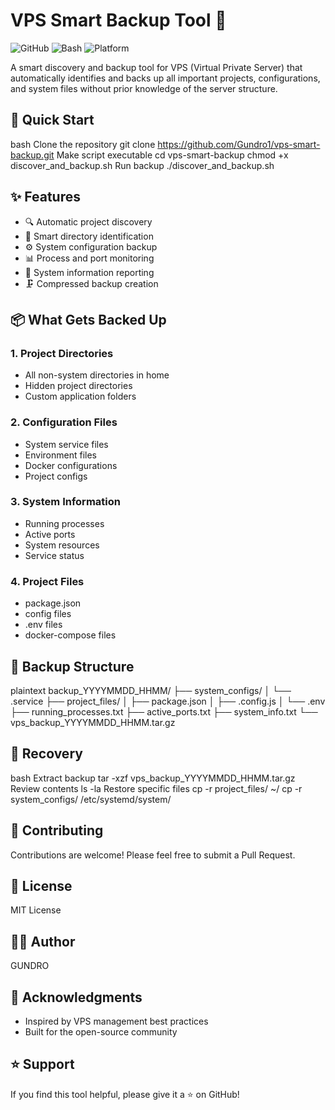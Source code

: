 # VPS Smart Backup Tool 🔄

![GitHub](https://img.shields.io/github/license/Gundro1/vps-smart-backup)
![Bash](https://img.shields.io/badge/Shell-Bash-green.svg)
![Platform](https://img.shields.io/badge/Platform-Linux-blue.svg)

A smart discovery and backup tool for VPS (Virtual Private Server) that automatically identifies and 
backs up all important projects, configurations, and system files without prior knowledge of the server structure.

## 🚀 Quick Start
bash
Clone the repository
git clone https://github.com/Gundro1/vps-smart-backup.git
Make script executable
cd vps-smart-backup
chmod +x discover_and_backup.sh
Run backup
./discover_and_backup.sh


## ✨ Features

- 🔍 Automatic project discovery
- 📁 Smart directory identification
- ⚙️ System configuration backup
- 📊 Process and port monitoring
- 📝 System information reporting
- 🗜️ Compressed backup creation

## 📦 What Gets Backed Up

### 1. Project Directories
- All non-system directories in home
- Hidden project directories
- Custom application folders

### 2. Configuration Files
- System service files
- Environment files
- Docker configurations
- Project configs

### 3. System Information
- Running processes
- Active ports
- System resources
- Service status

### 4. Project Files
- package.json
- config files
- .env files
- docker-compose files

## 📂 Backup Structure
plaintext
backup_YYYYMMDD_HHMM/
├── system_configs/
│ └── .service
├── project_files/
│ ├── package.json
│ ├── .config.js
│ └── .env
├── running_processes.txt
├── active_ports.txt
├── system_info.txt
└── vps_backup_YYYYMMDD_HHMM.tar.gz


## 🔄 Recovery
bash
Extract backup
tar -xzf vps_backup_YYYYMMDD_HHMM.tar.gz
Review contents
ls -la
Restore specific files
cp -r project_files/ ~/
cp -r system_configs/ /etc/systemd/system/


## 🤝 Contributing
Contributions are welcome! Please feel free to submit a Pull Request.

## 📄 License
MIT License

## 👨‍💻 Author
GUNDRO

## 🙏 Acknowledgments
- Inspired by VPS management best practices
- Built for the open-source community

## ⭐ Support
If you find this tool helpful, please give it a ⭐️ on GitHub!
